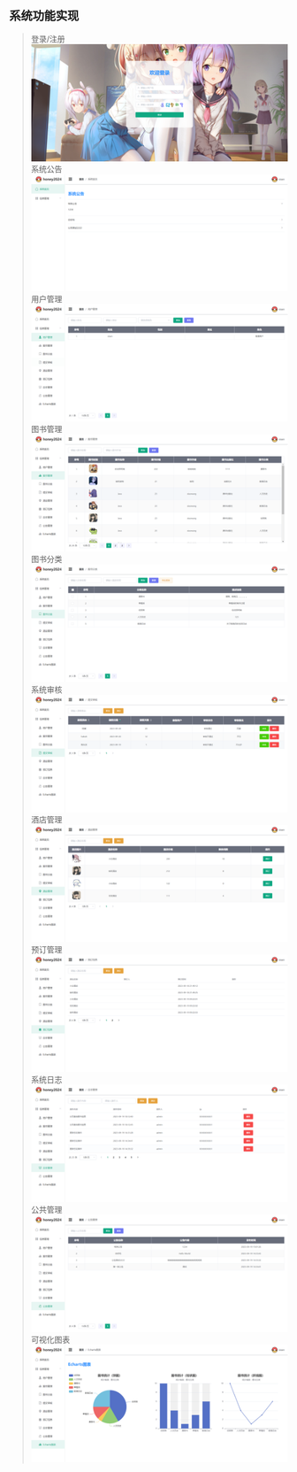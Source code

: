 
## 系统功能实现
> 登录/注册
![img.png](springboot/doc/img.png)
> 系统公告
![img_1.png](springboot/doc/img_1.png)
> 用户管理
![img_2.png](springboot/doc/img_2.png)
> 图书管理
![img_3.png](springboot/doc/img_3.png)
> 图书分类
![img_4.png](springboot/doc/img_4.png)
> 系统审核
![img_5.png](springboot/doc/img_5.png)
> 酒店管理
![img_6.png](springboot/doc/img_6.png)
> 预订管理
![img_7.png](springboot/doc/img_7.png)
> 系统日志
![img_8.png](springboot/doc/img_8.png)
> 公共管理
![img_9.png](springboot/doc/img_9.png)
> 可视化图表
![img_10.png](springboot/doc/img_10.png)
